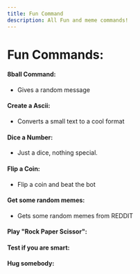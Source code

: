 ```yaml
---
title: Fun Command
description: All Fun and meme commands!
---
```


# Fun Commands:

#### 8ball Command:
- Gives a random message
<command message = "%8ball <text>" slash = "/fun 8ball [text]" description="Gives a Random Message based on your text"/>

#### Create a Ascii:
- Converts a small text to a cool format
<command message = "%ascii <text>" slash = "/fun ascii [text]" description="Creates a Ascii based on your Text"/>

#### Dice a Number:
- Just a dice, nothing special.
<command message = "%dice" slash = "/fun dice" description="A normal Dice :)"/>

#### Flip a Coin:
- Flip a coin and beat the bot
<command message = "%flip" slash = "/fun flip" description="Flip a Coin and see, who is better"/>

#### Get some random memes:
- Gets some random memes from REDDIT
<command message = "%meme" slash = "/fun meme" description="Gets some random memes from REDDIT"/>

#### Play "Rock Paper Scissor":
<command message = "%rps <choice>" slash = "/fun rps [choice]" description="Rock, Paper, Scissor! Check which Person wins!"/>

#### Test if you are smart:
<command message = "%smart" slash = "/fun smart" description="The Bot rates if you are smart!"/>

#### Hug somebody:
<command message = "%hug <@user>" slash = "/fun hug [user]" description="Hugs a mentioned User"/>

